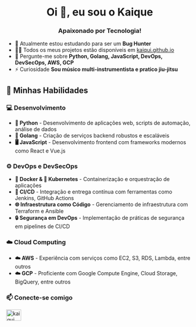 <!--
**Kaiqui/Kaiqui** is a ✨ _special_ ✨ repository because its `README.md` (this file) appears on your GitHub profile.
-->

<h1 align="center">Oi 👋, eu sou o Kaique</h1>
<h3 align="center">Apaixonado por Tecnologia!</h3>

- 🌱 Atualmente estou estudando para ser um **Bug Hunter**
- 👨‍💻 Todos os meus projetos estão disponíveis em [kaiqui.github.io](https://kaiqui.github.io)
- 💬 Pergunte-me sobre **Python, Golang, JavaScript, DevOps, DevSecOps, AWS, GCP**
- ⚡ Curiosidade **Sou músico multi-instrumentista e pratico jiu-jitsu**

<h2 align="left">🚀 Minhas Habilidades</h2>

<h3 align="left">💻 Desenvolvimento</h3>
<p align="left">
  <ul>
    <li><b>🐍 Python</b> - Desenvolvimento de aplicações web, scripts de automação, análise de dados</li>
    <li><b>🦕 Golang</b> - Criação de serviços backend robustos e escaláveis</li>
    <li><b>🖥️ JavaScript</b> - Desenvolvimento frontend com frameworks modernos como React e Vue.js</li>
  </ul>
</p>

<h3 align="left">⚙️ DevOps e DevSecOps</h3>
<p align="left">
  <ul>
    <li><b>🐳 Docker & 🐋 Kubernetes</b> - Containerização e orquestração de aplicações</li>
    <li><b>🔄 CI/CD</b> - Integração e entrega contínua com ferramentas como Jenkins, GitHub Actions</li>
    <li><b>🌐 Infraestrutura como Código</b> - Gerenciamento de infraestrutura com Terraform e Ansible</li>
    <li><b>🔒 Segurança em DevOps</b> - Implementação de práticas de segurança em pipelines de CI/CD</li>
  </ul>
</p>

<h3 align="left">☁️ Cloud Computing</h3>
<p align="left">
  <ul>
    <li><b>☁️ AWS</b> - Experiência com serviços como EC2, S3, RDS, Lambda, entre outros</li>
    <li><b>☁️ GCP</b> - Proficiente com Google Compute Engine, Cloud Storage, BigQuery, entre outros</li>
  </ul>
</p>

<h3 align="left">📫 Conecte-se comigo</h3>
<p align="left">
  <a href="https://linkedin.com/in/kaiqui" target="blank">
    <img align="center" src="https://raw.githubusercontent.com/rahuldkjain/github-profile-readme-generator/master/src/images/icons/Social/linked-in-alt.svg" alt="kaiqui" height="30" width="40" />
  </a>
</p>
